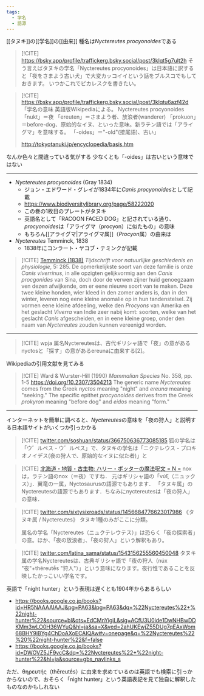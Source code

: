 ```yaml
---
tags:
  - 学名
  - 語源
---
```


[[タヌキ]]の[[学名]]の[[由来]]
種名は*Nyctereutes procyonoides*である

> [!CITE] https://bsky.app/profile/traffickerg.bsky.social/post/3klqt5g7ult2h
> そう言えばタヌキの学名「Nyctereutes procyonoides」は日本語に訳すると「夜をさまよう古い犬」で大変カッコイイという話をブルスコでもしておきます。 いつかこれでピカレスクを書きたい。

> [!CITE] https://bsky.app/profile/traffickerg.bsky.social/post/3klqtu6azf42d
> 「学名の意味
英語版Wikipediaによる。
Nyctereutes procyonoides
「nukt」＝夜
「ereuten」＝さまよう者、放浪者(wanderer)
「prokuon」＝before-dog、原始的なイヌ、といった意味。新ラテン語では「アライグマ」を意味する。
「-oides」＝"-old"(接尾語)、古い」
>
> http://tokyotanuki.jp/encyclopedia/basis.htm

なんか色々と間違っている気がする
少なくとも「-oides」は古いという意味ではない

---

- *Nyctereutes procyonoides* (Gray  1834)
	- ジョン・エドワード・グレイが1834年に*Canis  procyonoides*として記載
	- https://www.biodiversitylibrary.org/page/58222020
	- この巻の1枚目のプレートがタヌキ
	- 英語名として「RACOON FACED DOG」と記されている通り、*procyonoides*は「アライグマ（procyon）に似たもの」の意味
	- もちろん[[アライグマ|アライグマ属]]（*Procyon*属）の由来は
- *Nyctereutes* Temminck, 1838
	-  1838年にコンラート・ヤコブ・テミンクが記載

> [!CITE] [Temminck (1838)](https://www.biodiversitylibrary.org/page/13475079)  *Tijdschrift voor natuurlijke geschiedenis en physiologie*, 5: 285.
> De opmerkelijkste soort van deze familie is onze *Canis viverrinus*, in alle opzigten gelijkvormig aan den *Canis procgonides* van Sina, doch door de verwen zijner huid genoegzaam ven dezen afwijkende, om er eene nieuwe soort van te maken. Deze twee kleine honden, wier kleed in den zomer anders is, dan in den winter, leveren nog eene kleine anomalie op in hun tandenstelsel. Zij vormen eene kleine afdeeling, welke den *Procyons* van Amerika en het geslacht *Viverra* van Indie zeer nabij komt: soorten, welke van het geslacht *Canis* afgescheiden, en in eene kleine groep, onder den naam van *Nyctereutes* zouden kunnen vereenigd worden.


---

> [!CITE] wpja
> 属名Nyctereutesは、古代ギリシャ語で「夜」の意があるnyctosと「探す」の意があるereunaに由来する[2]。

Wikipediaの引用文献を見てみる

> [!CITE] Ward & Wurster-Hill (1990) *Mammalian Species* No. 358, pp. 1-5 https://doi.org/10.2307/3504213
> The generic name *Nyctereutes* comes from the Greek *nyctos* meaning "night" and *ereuna* meaning "seeking." The specific epithet *procyonoides* derives from the Greek *prokyron* meaning "before dog" and *eidos* meaning "form."

---

インターネットを簡単に調べると、*Nyctereutes*の意味を「夜の狩人」と説明する日本語サイトがいくつか引っかかる

> [!CITE] [twitter.com/soshuan/status/366750636773085185](https://twitter.com/soshuan/status/366750636773085185)
> 狐の学名は「ウ゛ルペス・ウ゛ルペス」で、タヌキの学名は「ニクテレウス・プロキオノイデス(夜の狩人で、原始的なイヌに似た者)」と

> [!CITE] [北海道・地質・古生物: ハリー・ポッターの魔法呪文 = N =](https://borealoarctos.blogspot.com/2014/09/n.html)
> noxは，ラテン語のnox（＝夜）ですね．
> 元はギリシャ語の「νύξ（ニュックス）」．翼竜の一属，Nyctosaurusの語源でもあります．
> 「タヌキ属」のNyctereutesの語源でもあります．ちなみにnyctereutesは「夜の狩人」の意味．

> [!CITE] [twitter.com/sixtysixroads/status/1456684776623017986](https://twitter.com/sixtysixroads/status/1456684776623017986)
> 《タヌキ属 / Nyctereutes》
> タヌキ1種のみがここに分類。
> 
> 属名の学名「Nyctereutes（ニュクテレウテス）」は恐らく「夜の探索者」の意。ほか、「夜の放浪者」、「夜の狩人」という解釈もあり。

> [!CITE] [twitter.com/latina\_sama/status/1543156255560450048](https://twitter.com/latina_sama/status/1543156255560450048)
> タヌキ属の学名Nyctereutesは、古典ギリシャ語で「夜の狩人（núx "夜"+thēreutḗs "狩人"）」という意味になります。夜行性であることを反映したかっこいい学名です。

英語で「night hunter」という表現は遅くとも1904年からあるらしい
- https://books.google.co.jp/books?id=HR5NAAAAIAAJ&pg=PA63&lpg=PA63&dq=%22Nyctereutes%22+%22night-hunter%22&source=bl&ots=EdCMnYigiL&sig=ACfU3U0ide1DwNHBwDDKMm3wLO0H36WYuQ&hl=ja&sa=X&ved=2ahUKEwjZ55DUg7qEAxWom68BHY9iBYg4ChDoAXoECAIQAw#v=onepage&q=%22Nyctereutes%22%20%22night-hunter%22&f=false
- https://books.google.co.jp/books?id=DWOVZ5JF9vcC&dq=%22Nyctereutes%22+%22night-hunter%22&hl=ja&source=gbs_navlinks_s

ただ、θηρευτής（thēreutḗs）に由来を求めているのは英語でも検索に引っかからないので、おそらく「night hunter」という英語表記を見て独自に解釈したものなのかもしれない


